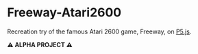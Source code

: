 # Freeway-Atari2600
<p>Recreation try of the famous Atari 2600 game, Freeway, on <a href="https://p5js.org" target="_blank">P5.js</a>.</p>
<p><strong>⚠️ ALPHA PROJECT ⚠️</strong></p>
